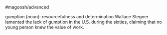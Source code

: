#magoosh/advanced

gumption (noun): resourcefulness and determination 
Wallace Stegner lamented the lack of gumption in the U.S. during the sixties, claiming that no young 
person knew the value of work. 
